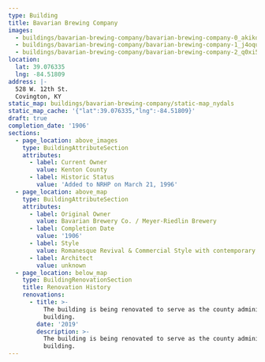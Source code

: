 ```yaml
---
type: Building
title: Bavarian Brewing Company
images:
  - buildings/bavarian-brewing-company/bavarian-brewing-company-0_akikdb
  - buildings/bavarian-brewing-company/bavarian-brewing-company-1_j4oquw
  - buildings/bavarian-brewing-company/bavarian-brewing-company-2_q0xi5v
location:
  lat: 39.076335
  lng: -84.51809
address: |-
  528 W. 12th St.
  Covington, KY
static_map: buildings/bavarian-brewing-company/static-map_nydals
static_map_cache: '{"lat":39.076335,"lng":-84.51809}'
draft: true
completion_date: '1906'
sections:
  - page_location: above_images
    type: BuildingAttributeSection
    attributes:
      - label: Current Owner
        value: Kenton County
      - label: Historic Status
        value: 'Added to NRHP on March 21, 1996'
  - page_location: above_map
    type: BuildingAttributeSection
    attributes:
      - label: Original Owner
        value: Bavarian Brewery Co. / Meyer-Riedlin Brewery
      - label: Completion Date
        value: '1906'
      - label: Style
        value: Romanesque Revival & Commercial Style with contemporary elements
      - label: Architect
        value: unknown
  - page_location: below_map
    type: BuildingRenovationSection
    title: Renovation History
    renovations:
      - title: >-
          The building is being renovated to serve as the county administration
          building.
        date: '2019'
        description: >-
          The building is being renovated to serve as the county administration
          building.
---
```

